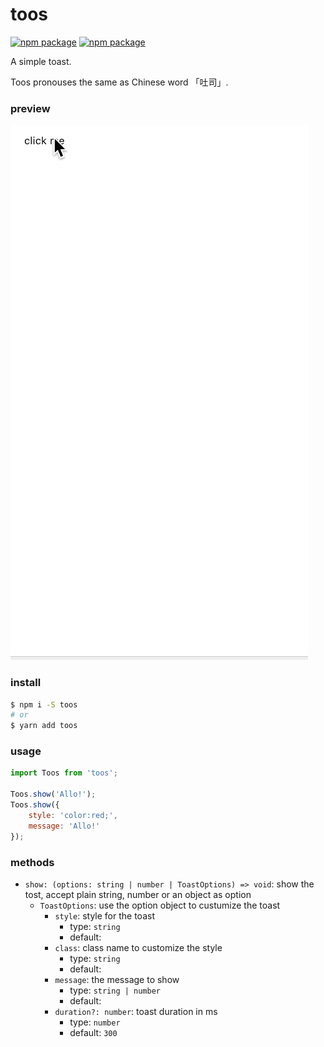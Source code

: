 toos
===

[![npm package](https://img.shields.io/npm/v/wayou/toos.svg)](https://www.npmjs.com/package/wayou/toos)
[![npm package](https://img.shields.io/npm/dm/wayou/toos.svg)](https://www.npmjs.com/package/wayou/toos)


A simple toast.

Toos pronouses the same as Chinese word 「吐司」.


### preview

![toos preview](./assets/preview.gif)


### install

```bash
$ npm i -S toos
# or
$ yarn add toos
```


### usage

```js
import Toos from 'toos';

Toos.show('Allo!');
Toos.show({
    style: 'color:red;',
    message: 'Allo!'
});
```


### methods

- `show: (options: string | number | ToastOptions) => void`: show the tost, accept plain string, number or an object as option
    - `ToastOptions`: use the option object to custumize the toast
        - `style`: style for the toast
            - type: `string`
            - default: ` `
        - `class`: class name to customize the style
            - type: `string`
            - default: ` `
        - `message`:  the message to show 
            - type: `string | number`
            - default: ` `
        - `duration?: number`: toast duration in ms
            - type: `number`
            - default: `300`







